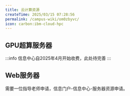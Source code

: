 ```yaml
---
title: 云计算资源
createTime: 2025/03/15 07:28:56
permalink: /campus-wiki/om0zbyvc/
icon: carbon:ibm-cloud-hpc
---
```


## GPU超算服务器

:::info 
信息中心自2025年4月开始收费，此处待完善
:::

## Web服务器

需要一位指导老师申请，信息门户-信息中心-服务器资源申请。